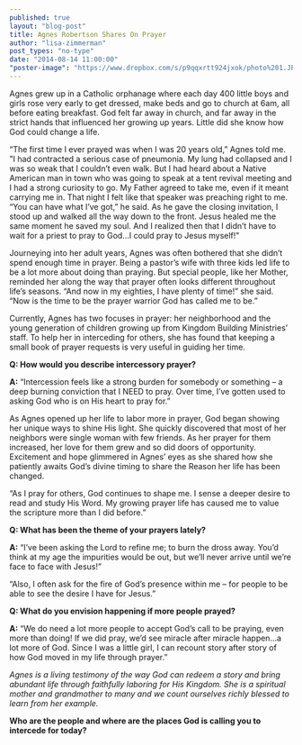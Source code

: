```yaml
---
published: true
layout: "blog-post"
title: Agnes Robertson Shares On Prayer
author: "lisa-zimmerman"
post_types: "no-type"
date: "2014-08-14 11:00:00"
"poster-image": "https://www.dropbox.com/s/p9qqxrtt924jxok/photo%201.JPG"
---
```


Agnes grew up in a Catholic orphanage where each day 400 little boys and girls rose very early to get dressed, make beds and go to church at 6am, all before eating breakfast.  God felt far away in church, and far away in the strict hands that influenced her growing up years.  Little did she know how God could change a life.

“The first time I ever prayed was when I was 20 years old,” Agnes told me.  
"I had contracted a serious case of pneumonia.  My lung had collapsed and I was so weak that I couldn’t even walk.  But I had heard about a Native American man in town who was going to speak at a tent revival meeting and I had a strong curiosity to go.  My Father agreed to take me, even if it meant carrying me in.  That night I felt like that speaker was preaching right to me.  “You can have what I’ve got,” he said.  As he gave the closing invitation, I stood up and walked all the way down to the front.  Jesus healed me the same moment he saved my soul.  And I realized then that I didn’t have to wait for a priest to pray to God...I could pray to Jesus myself!"

Journeying into her adult years, Agnes was often bothered that she didn’t spend enough time in prayer.  Being a pastor’s wife with three kids led life to be a lot more about doing than praying.  But special people, like her Mother, reminded her along the way that prayer often looks different throughout life’s seasons.  “And now in my eighties, I have plenty of time!” she said.  “Now is the time to be the prayer warrior God has called me to be.”

Currently, Agnes has two focuses in prayer: her neighborhood and the young generation of children growing up from Kingdom Building Ministries’ staff.  To help her in interceding for others, she has found that keeping a small book of prayer requests is very useful in guiding her time.

**Q: How would you describe intercessory prayer?**

**A:** “Intercession feels like a strong burden for somebody or something – a deep burning conviction that I NEED to pray.  Over time, I’ve gotten used to asking God who is on His heart to pray for.”

As Agnes opened up her life to labor more in prayer, God began showing her unique ways to shine His light.  She quickly discovered that most of her neighbors were single woman with few friends.  As her prayer for them increased, her love for them grew and so did doors of opportunity.  Excitement and hope glimmered in Agnes’ eyes as she shared how she patiently awaits God’s divine timing to share the Reason her life has been changed.  

“As I pray for others, God continues to shape me.  I sense a deeper desire to read and study His Word.  My growing prayer life has caused me to value the scripture more than I did before.”

**Q: What has been the theme of your prayers lately?**

**A:** “I’ve been asking the Lord to refine me; to burn the dross away.  You’d think at my age the impurities would be out, but we’ll never arrive until we’re face to face with Jesus!”

“Also, I often ask for the fire of God’s presence within me – for people to be able to see the desire I have for Jesus.”

**Q: What do you envision happening if more people prayed?**

**A:** “We do need a lot more people to accept God’s call to be praying, even more than doing!  If we did pray, we’d see miracle after miracle happen...a lot more of God. Since I was a little girl, I can recount story after story of how God moved in my life through prayer.”

*Agnes is a living testimony of the way God can redeem a story and bring abundant life through faithfully laboring for His Kingdom.  She is a spiritual mother and grandmother to many and we count ourselves richly blessed to learn from her example.*

**Who are the people and where are the places God is calling you to intercede for today?**
